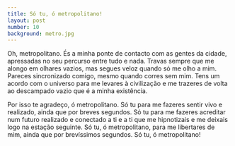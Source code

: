 ```yaml
---
title: Só tu, ó metropolitano!
layout: post
number: 10
background: metro.jpg
---
```


Oh, metropolitano. És a minha ponte de contacto com as gentes da cidade, apressadas no seu percurso entre tudo e nada. Travas sempre que me alongo em olhares vazios, mas segues veloz quando só me olho a mim. Pareces sincronizado comigo, mesmo quando corres sem mim. Tens um acordo com o universo para me levares à civilização e me trazeres de volta ao descampado vazio que é a minha existência.

Por isso te agradeço, ó metropolitano. Só tu para me fazeres sentir vivo e realizado, ainda que por breves segundos. Só tu para me fazeres acreditar num futuro realizado e conectado a ti e a ti que me hipnotizais e me deixais logo na estação seguinte. Só tu, ó metropolitano, para me libertares de mim, ainda que por brevíssimos segundos. Só tu, ó metropolitano!
